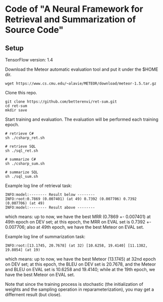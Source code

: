 # Code of "A Neural Framework for Retrieval and Summarization of Source Code"

## Setup

TensorFlow version: 1.4

Download the Meteor automatic evaluation tool and put it under the $HOME dir.
```
wget https://www.cs.cmu.edu/~alavie/METEOR/download/meteor-1.5.tar.gz
```

Clone this repo.
```
git clone https://github.com/betterenvi/ret-sum.git
cd ret-sum
mkdir save
```

Start training and evaluation. The evaluation will be performed each training epoch.
```
# retrieve C#
sh ./csharp_ret.sh

# retrieve SQL
sh ./sql_ret.sh

# summarize C#
sh ./csharp_sum.sh

# summarize SQL
sh ./sql_sum.sh
```

Example log line of retrieval task:
```
INFO:model:-------- Result below --------
INFO:root:0.7869 (0.007401) (at 49) 0.7392 (0.007706) 0.7392 (0.007706) (at 49)
INFO:model:-------- Result above --------
```
which means: up to now, we have the best MRR (0.7869 +- 0.007401) at 49th epoch on DEV set; at this epoch, the MRR on EVAL set is 0.7392 +- 0.007706; also at 49th epoch, we have the best Meteor on EVAL set.

Example log line of summarization task:
```
INFO:root:[13.1745, 20.7678] (at 32) [10.6258, 19.4140] [11.1382, 19.8054] (at 19)
```
which means: up to now, we have the best Meteor (13.1745) at 32nd epoch on DEV set; at this epoch, the BLEU on DEV set is 20.7678, and the Meteor and BLEU on EVAL set is 10.6258 and 19.4140; while at the 19th epoch, we have the best Meteor on EVAL set.

Note that since the training process is stochastic (the initialization of weights and the sampling operation in reparameterization), you may get a differnent result (but close).
